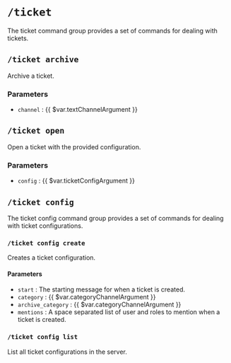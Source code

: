 # `/ticket`

The ticket command group provides a set of commands for dealing with tickets.

## `/ticket archive`

Archive a ticket.

### Parameters

- `channel` : {{ $var.textChannelArgument }}

## `/ticket open`

Open a ticket with the provided configuration.

### Parameters

- `config` : {{ $var.ticketConfigArgument }}

## `/ticket config`

The ticket config command group provides a set of commands for dealing
with ticket configurations.

### `/ticket config create`

Creates a ticket configuration.

#### Parameters

- `start` : The starting message for when a ticket is created.
- `category` : {{ $var.categoryChannelArgument }}
- `archive_category` : {{ $var.categoryChannelArgument }}
- `mentions` : A space separated list of user and roles
  to mention when a ticket is created.

### `/ticket config list`

List all ticket configurations in the server.
